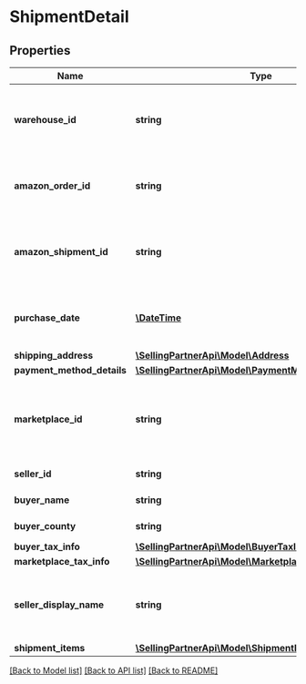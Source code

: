 # ShipmentDetail

## Properties
Name | Type | Description | Notes
------------ | ------------- | ------------- | -------------
**warehouse_id** | **string** | The Amazon-defined identifier for the warehouse. | [optional] 
**amazon_order_id** | **string** | The Amazon-defined identifier for the order. | [optional] 
**amazon_shipment_id** | **string** | The Amazon-defined identifier for the shipment. | [optional] 
**purchase_date** | [**\DateTime**](\DateTime.md) | The date and time when the order was created. | [optional] 
**shipping_address** | [**\SellingPartnerApi\Model\Address**](Address.md) |  | [optional] 
**payment_method_details** | [**\SellingPartnerApi\Model\PaymentMethodDetailItemList**](PaymentMethodDetailItemList.md) |  | [optional] 
**marketplace_id** | **string** | The identifier for the marketplace where the order was placed. | [optional] 
**seller_id** | **string** | The seller identifier. | [optional] 
**buyer_name** | **string** | The name of the buyer. | [optional] 
**buyer_county** | **string** | The county of the buyer. | [optional] 
**buyer_tax_info** | [**\SellingPartnerApi\Model\BuyerTaxInfo**](BuyerTaxInfo.md) |  | [optional] 
**marketplace_tax_info** | [**\SellingPartnerApi\Model\MarketplaceTaxInfo**](MarketplaceTaxInfo.md) |  | [optional] 
**seller_display_name** | **string** | The seller’s friendly name registered in the marketplace. | [optional] 
**shipment_items** | [**\SellingPartnerApi\Model\ShipmentItems**](ShipmentItems.md) |  | [optional] 

[[Back to Model list]](../README.md#documentation-for-models) [[Back to API list]](../README.md#documentation-for-api-endpoints) [[Back to README]](../README.md)


